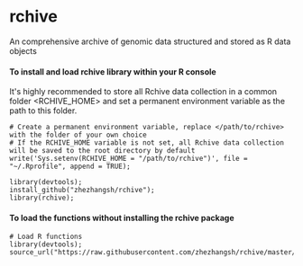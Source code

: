 # rchive
An comprehensive archive of genomic data structured and stored as R data objects




#### To install and load rchive library within your R console
It's highly recommended to store all Rchive data collection in a common folder <RCHIVE_HOME> and set a permanent environment variable as the path to this folder.

```
# Create a permanent environment variable, replace </path/to/rchive> with the folder of your own choice
# If the RCHIVE_HOME variable is not set, all Rchive data collection will be saved to the root directory by default
write('Sys.setenv(RCHIVE_HOME = "/path/to/rchive")', file = "~/.Rprofile", append = TRUE);

library(devtools);
install_github("zhezhangsh/rchive");
library(rchive);
```

#### To load the functions without installing the rchive package
```
# Load R functions
library(devtools);
source_url("https://raw.githubusercontent.com/zhezhangsh/rchive/master/load.r");
```
